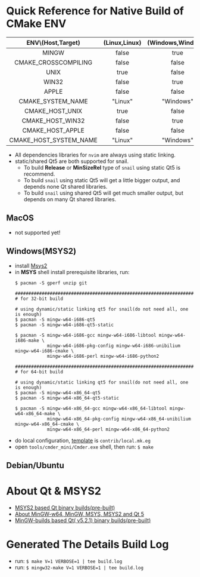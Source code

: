 # Quick Reference for Native Build of CMake ENV

|  ENV\\(Host,Target)  |(Linux,Linux) | (Windows,Windows) | (MacOS,MacOS) |
|:--------------------:|:------------:|:-----------------:|:-------------:|
|        MINGW         |    false     |       true        |     false     |
| CMAKE_CROSSCOMPILING |    false     |       false       |     false     |
|        UNIX          |    true      |       false       |     true      |
|        WIN32         |    false     |       true        |     false     |
|        APPLE         |    false     |       false       |     true      |
|   CMAKE_SYSTEM_NAME  |   "Linux"    |     "Windows"     |    "Darwin"   |
|    CMAKE_HOST_UNIX   |    true      |       false       |     true      |
|    CMAKE_HOST_WIN32  |    false     |       true        |     false     |
|    CMAKE_HOST_APPLE  |    false     |       false       |     true      |
|CMAKE_HOST_SYSTEM_NAME|   "Linux"    |     "Windows"     |    "Darwin"   |

- All dependencies libraries for `nvim` are always using static linking.
- static/shared Qt5 are both supported for snail.
  - To build **Release** or **MinSizeRel** type of `snail` using static Qt5 is recommend.
  - To build `snail` using static Qt5 will get a little bigger output, and depends none Qt shared libraries.
  - To build `snail` using shared Qt5 will get much smaller output, but depends on many Qt shared libraries.

## MacOS

- not supported yet!

## Windows(MSYS2)
  - install [Msys2](http://www.msys2.org/)
  - in **MSYS** shell install prerequisite libraries, run:
    ```
    $ pacman -S gperf unzip git

    #######################################################################################
    # for 32-bit build

    # using dynamic/static linking qt5 for snail(do not need all, one is enough)
    $ pacman -S mingw-w64-i686-qt5
    $ pacman -S mingw-w64-i686-qt5-static

    $ pacman -S mingw-w64-i686-gcc mingw-w64-i686-libtool mingw-w64-i686-make \
                mingw-w64-i686-pkg-config mingw-w64-i686-unibilium mingw-w64-i686-cmake \
                mingw-w64-i686-perl mingw-w64-i686-python2

    #######################################################################################
    # for 64-bit build

    # using dynamic/static linking qt5 for snail(do not need all, one is enough)
    $ pacman -S mingw-w64-x86_64-qt5
    $ pacman -S mingw-w64-x86_64-qt5-static

    $ pacman -S mingw-w64-x86_64-gcc mingw-w64-x86_64-libtool mingw-w64-x86_64-make \
                mingw-w64-x86_64-pkg-config mingw-w64-x86_64-unibilium mingw-w64-x86_64-cmake \
                mingw-w64-x86_64-perl mingw-w64-x86_64-python2
    ```
  - do local configuration, [template](local.mk.eg) is `contrib/local.mk.eg`
  - open `tools/cmder_mini/Cmder.exe` shell, then run: `$ make`

## Debian/Ubuntu


# About Qt & MSYS2

- [MSYS2 based Qt binary builds(pre-built)](https://github.com/Alexpux/MINGW-packages)
- [About MinGW-w64, MinGW, MSYS, MSYS2 and Qt 5](http://wiki.qt.io/MinGW-64-bit)
- [MinGW-builds based Qt( v5.2.1) binary builds(pre-built)](https://sourceforge.net/projects/mingwbuilds/files/external-binary-packages/Qt-Builds/)

# Generated The Details Build Log
- run: `$ make V=1 VERBOSE=1 | tee build.log`
- run: `$ mingw32-make V=1 VERBOSE=1 | tee build.log`
